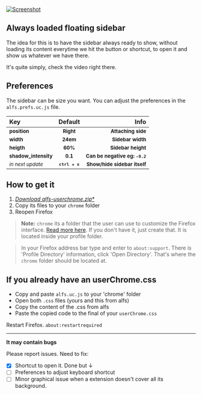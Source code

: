 [![Screenshot](https://i.imgur.com/3yoxdiF.png)](https://i.imgur.com/ZduZ3Ot.mp4)

## Always loaded floating sidebar  
The idea for this is to have the sidebar always ready to show, without loading its content everytime we hit the button or shortcut, to open it and show us whatever we have there.


It's quite simply, check the video right there.

## Preferences
The sidebar can be size you want. You can adjust the preferences in the `alfs.prefs.uc.js` file.

|Key|   Default  |  Info |  
|:---|:---:|---:|
|<sup>**position**</sup>| <sup>**Right**</sup> | <sup>**Attaching side**</sup> | 
|<sup>**width**</sup>| <sup>**24em**</sup> | <sup>**Sidebar width**</sup> | 
|<sup>**heigth**</sup>| <sup>**60%**</sup> | <sup>**Sidebar height**</sup> | 
|<sup>**shadow_intensity**</sup>|   <sup>**0.1**</sup> |   <sup>**Can be negative eg: `-0.2`**</sup> | 
|<sup>_in next update_</sup>| <sup>**`ctrl + x`**</sup> |   <sup>**Show/hide sidebar itself**</sup> | 

## How to get it
1. [**Download alfs-userchrome*.zip**](https://github.com/thepante/alfs-firefox/releases/latest)
2. Copy its files to your `chrome` folder
3. Reopen Firefox

> **Note:** `chrome` its a folder that the user can use to customize the Firefox interface. [Read more here](http://kb.mozillazine.org/index.php?title=UserChrome.css). If you don't have it, just create that. It is located inside your profile folder.

> In your Firefox address bar type and enter to `about:support`. There is 'Profile Directory' information, click 'Open Directory'. That's where the `chrome` folder should be located at.

## If you already have an userChrome.css

- Copy and paste `alfs.uc.js` to your 'chrome' folder
- Open both `.css` files (yours and this from alfs)
- Copy the content of the .css from alfs
- Paste the copied code to the final of your `userChrome.css`

Restart Firefox. `about:restartrequired`

----

**It may contain bugs**

Please report issues. Need to fix:
- [X] Shortcut to open it. Done but ↓
- [ ] Preferences to adjust keyboard shortcut
- [ ] Minor graphical issue when a extension doesn't cover all its background.
